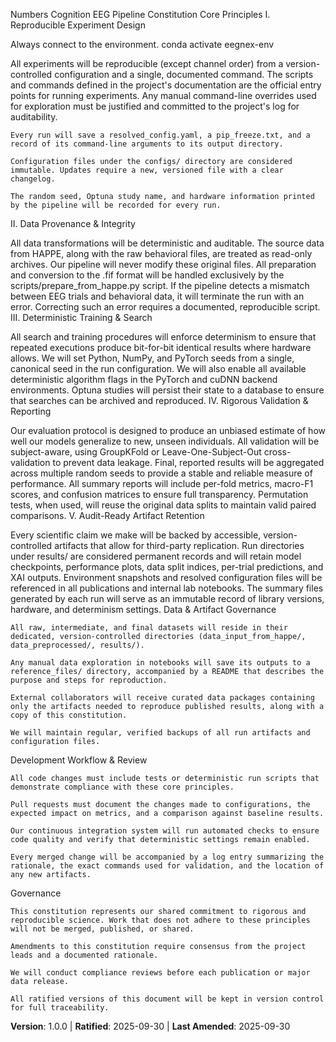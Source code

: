 <!--
Sync Impact Report
- Version change: n/a -> 1.0.0
- Modified principles: initial publication (all principles new)
- Added sections: Data & Artifact Governance; Development Workflow & Review
- Removed sections: none
- Templates:
  [updated] .specify/templates/plan-template.md - version reference aligned
  [reviewed] .specify/templates/spec-template.md - no changes required
  [reviewed] .specify/templates/tasks-template.md - no changes required
- Follow-up TODOs: none
-->
Numbers Cognition EEG Pipeline Constitution
Core Principles
I. Reproducible Experiment Design

Always connect to the environment. conda activate eegnex-env

All experiments will be reproducible (except channel order) from a version-controlled configuration and a single, documented command. The scripts and commands defined in the project's documentation are the official entry points for running experiments. Any manual command-line overrides used for exploration must be justified and committed to the project's log for auditability.

    Every run will save a resolved_config.yaml, a pip_freeze.txt, and a record of its command-line arguments to its output directory.

    Configuration files under the configs/ directory are considered immutable. Updates require a new, versioned file with a clear changelog.

    The random seed, Optuna study name, and hardware information printed by the pipeline will be recorded for every run.

II. Data Provenance & Integrity

All data transformations will be deterministic and auditable. The source data from HAPPE, along with the raw behavioral files, are treated as read-only archives. Our pipeline will never modify these original files. All preparation and conversion to the .fif format will be handled exclusively by the scripts/prepare_from_happe.py script. If the pipeline detects a mismatch between EEG trials and behavioral data, it will terminate the run with an error. Correcting such an error requires a documented, reproducible script.
III. Deterministic Training & Search

All search and training procedures will enforce determinism to ensure that repeated executions produce bit-for-bit identical results where hardware allows. We will set Python, NumPy, and PyTorch seeds from a single, canonical seed in the run configuration. We will also enable all available deterministic algorithm flags in the PyTorch and cuDNN backend environments. Optuna studies will persist their state to a database to ensure that searches can be archived and reproduced.
IV. Rigorous Validation & Reporting

Our evaluation protocol is designed to produce an unbiased estimate of how well our models generalize to new, unseen individuals. All validation will be subject-aware, using GroupKFold or Leave-One-Subject-Out cross-validation to prevent data leakage. Final, reported results will be aggregated across multiple random seeds to provide a stable and reliable measure of performance. All summary reports will include per-fold metrics, macro-F1 scores, and confusion matrices to ensure full transparency. Permutation tests, when used, will reuse the original data splits to maintain valid paired comparisons.
V. Audit-Ready Artifact Retention

Every scientific claim we make will be backed by accessible, version-controlled artifacts that allow for third-party replication. Run directories under results/ are considered permanent records and will retain model checkpoints, performance plots, data split indices, per-trial predictions, and XAI outputs. Environment snapshots and resolved configuration files will be referenced in all publications and internal lab notebooks. The summary files generated by each run will serve as an immutable record of library versions, hardware, and determinism settings.
Data & Artifact Governance

    All raw, intermediate, and final datasets will reside in their dedicated, version-controlled directories (data_input_from_happe/, data_preprocessed/, results/).

    Any manual data exploration in notebooks will save its outputs to a reference_files/ directory, accompanied by a README that describes the purpose and steps for reproduction.

    External collaborators will receive curated data packages containing only the artifacts needed to reproduce published results, along with a copy of this constitution.

    We will maintain regular, verified backups of all run artifacts and configuration files.

Development Workflow & Review

    All code changes must include tests or deterministic run scripts that demonstrate compliance with these core principles.

    Pull requests must document the changes made to configurations, the expected impact on metrics, and a comparison against baseline results.

    Our continuous integration system will run automated checks to ensure code quality and verify that deterministic settings remain enabled.

    Every merged change will be accompanied by a log entry summarizing the rationale, the exact commands used for validation, and the location of any new artifacts.

Governance

    This constitution represents our shared commitment to rigorous and reproducible science. Work that does not adhere to these principles will not be merged, published, or shared.

    Amendments to this constitution require consensus from the project leads and a documented rationale.

    We will conduct compliance reviews before each publication or major data release.

    All ratified versions of this document will be kept in version control for full traceability.

**Version**: 1.0.0 | **Ratified**: 2025-09-30 | **Last Amended**: 2025-09-30




